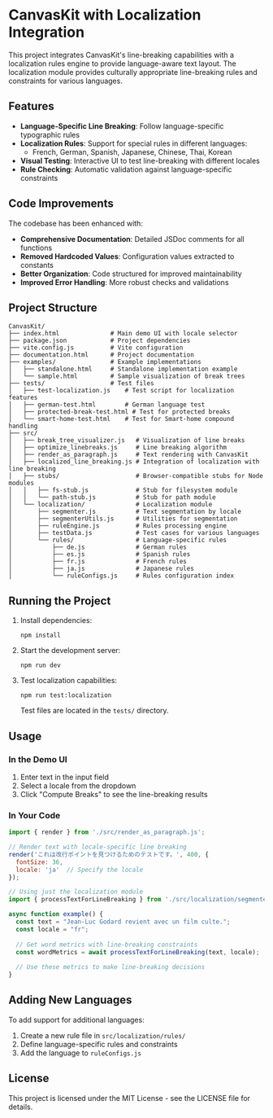 # CanvasKit with Localization Integration

This project integrates CanvasKit's line-breaking capabilities with a localization rules engine to provide language-aware text layout. The localization module provides culturally appropriate line-breaking rules and constraints for various languages.

## Features

- **Language-Specific Line Breaking**: Follow language-specific typographic rules
- **Localization Rules**: Support for special rules in different languages:
  - French, German, Spanish, Japanese, Chinese, Thai, Korean
- **Visual Testing**: Interactive UI to test line-breaking with different locales
- **Rule Checking**: Automatic validation against language-specific constraints

## Code Improvements

The codebase has been enhanced with:

- **Comprehensive Documentation**: Detailed JSDoc comments for all functions
- **Removed Hardcoded Values**: Configuration values extracted to constants
- **Better Organization**: Code structured for improved maintainability
- **Improved Error Handling**: More robust checks and validations

## Project Structure

```
CanvasKit/
├── index.html              # Main demo UI with locale selector
├── package.json            # Project dependencies
├── vite.config.js          # Vite configuration
├── documentation.html      # Project documentation
├── examples/               # Example implementations
│   ├── standalone.html     # Standalone implementation example
│   └── sample.html         # Sample visualization of break trees
├── tests/                  # Test files
│   ├── test-localization.js    # Test script for localization features
│   ├── german-test.html        # German language test
│   ├── protected-break-test.html # Test for protected breaks
│   └── smart-home-test.html    # Test for Smart-home compound handling
├── src/
│   ├── break_tree_visualizer.js   # Visualization of line breaks
│   ├── optimize_linebreaks.js     # Line breaking algorithm
│   ├── render_as_paragraph.js     # Text rendering with CanvasKit
│   ├── localized_line_breaking.js # Integration of localization with line breaking
│   ├── stubs/                     # Browser-compatible stubs for Node modules
│   │   ├── fs-stub.js             # Stub for filesystem module
│   │   └── path-stub.js           # Stub for path module
│   └── localization/              # Localization module
│       ├── segmenter.js           # Text segmentation by locale
│       ├── segmenterUtils.js      # Utilities for segmentation
│       ├── ruleEngine.js          # Rules processing engine
│       ├── testData.js            # Test cases for various languages
│       └── rules/                 # Language-specific rules
│           ├── de.js              # German rules
│           ├── es.js              # Spanish rules
│           ├── fr.js              # French rules
│           ├── ja.js              # Japanese rules
│           └── ruleConfigs.js     # Rules configuration index
```

## Running the Project

1. Install dependencies:
   ```
   npm install
   ```

2. Start the development server:
   ```
   npm run dev
   ```

3. Test localization capabilities:
   ```
   npm run test:localization
   ```
   
   Test files are located in the `tests/` directory.

## Usage

### In the Demo UI
1. Enter text in the input field
2. Select a locale from the dropdown
3. Click "Compute Breaks" to see the line-breaking results

### In Your Code
```javascript
import { render } from './src/render_as_paragraph.js';

// Render text with locale-specific line breaking
render('これは改行ポイントを見つけるためのテストです。', 400, {
  fontSize: 36,
  locale: 'ja'  // Specify the locale
});

// Using just the localization module
import { processTextForLineBreaking } from './src/localization/segmenter.js';

async function example() {
  const text = "Jean-Luc Godard revient avec un film culte.";
  const locale = "fr";
  
  // Get word metrics with line-breaking constraints
  const wordMetrics = await processTextForLineBreaking(text, locale);
  
  // Use these metrics to make line-breaking decisions
}
```

## Adding New Languages

To add support for additional languages:
1. Create a new rule file in `src/localization/rules/`
2. Define language-specific rules and constraints
3. Add the language to `ruleConfigs.js`

## License

This project is licensed under the MIT License - see the LICENSE file for details.
